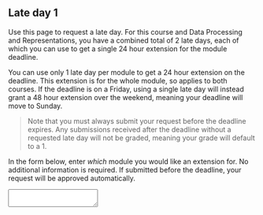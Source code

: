 ## Late day 1

Use this page to request a late day. For this course and Data Processing and Representations, you have a combined total of 2 late days, each of which you can use to get a single 24 hour extension for the module deadline.

You can use only 1 late day per module to get a 24 hour extension on the deadline. This extension is for the whole module, so applies to both courses. If the deadline is on a Friday, using a single late day will instead grant a 48 hour extension over the weekend, meaning your deadline will move to Sunday.

> Note that you must always submit your request before the deadline expires. Any submissions received after the deadline without a requested late day will not be graded, meaning your grade will default to a 1.

In the form below, enter _which_ module you would like an extension for. No additional information is required. If submitted before the deadline, your request will be approved automatically.

<textarea name="form[q1]" rows="2" required></textarea>
